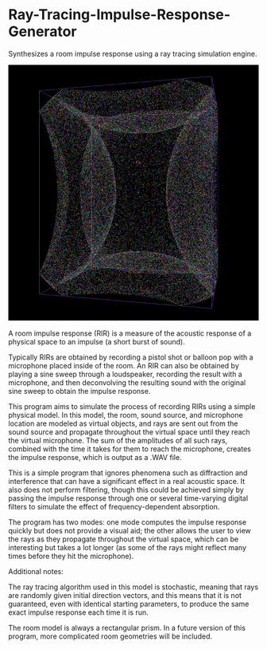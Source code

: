 # Ray-Tracing-Impulse-Response-Generator
Synthesizes a room impulse response using a ray tracing simulation engine.

![Screenshot](ss2.png)

A room impulse response (RIR) is a measure of the acoustic response of a physical space to an impulse (a short burst of sound).

Typically RIRs are obtained by recording a pistol shot or balloon pop with a microphone placed inside of the room. An RIR can also be obtained by playing a sine sweep through a loudspeaker, recording the result with a microphone, and then deconvolving the resulting sound with the original sine sweep to obtain the impulse response.

This program aims to simulate the process of recording RIRs using a simple physical model. In this model, the room, sound source, and microphone location are modeled as virtual objects, and rays are sent out from the sound source and propagate throughout the virtual space until they reach the virtual microphone. The sum of the amplitudes of all such rays, combined with the time it takes for them to reach the microphone, creates the impulse response, which is output as a .WAV file.

This is a simple program that ignores phenomena such as diffraction and interference that can have a significant effect in a real acoustic space. It also does not perform filtering, though this could be achieved simply by passing the impulse response through one or several time-varying digital filters to simulate the effect of frequency-dependent absorption.

The program has two modes: one mode computes the impulse response quickly but does not provide a visual aid; the other allows the user to view the rays as they propagate throughout the virtual space, which can be interesting but takes a lot longer (as some of the rays might reflect many times before they hit the microphone).

Additional notes:

The ray tracing algorithm used in this model is stochastic, meaning that rays are randomly given initial direction vectors, and this means that it is not guaranteed, even with identical starting parameters, to produce the same exact impulse response each time it is run.

The room model is always a rectangular prism. In a future version of this program, more complicated room geometries will be included.
